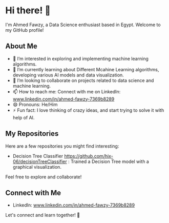 # Hi there! 👋

I'm Ahmed Fawzy, a Data Science enthusiast based in Egypt. Welcome to my GitHub profile!

## About Me

- 👀 I’m interested in exploring and implementing machine learning algorithms.
- 🌱 I’m currently learning about Different Mcahine Learning algorithms, developing various AI models and data visualization.
- 💞️ I’m looking to collaborate on projects related to data science and machine learning.
- 📫 How to reach me: Connect with me on LinkedIn: www.linkedin.com/in/ahmed-fawzy-7369b8289
- 😄 Pronouns: He/Him
- ⚡ Fun fact: I love thinking of crazy ideas, and start trying to solve it with help of AI.

## My Repositories

Here are a few repositories you might find interesting:

- Decision Tree Classifier https://github.com/hix-06/decisionTreeClassifier : Trained a Decision Tree model with a graphical visualization.

Feel free to explore and collaborate!

## Connect with Me

- LinkedIn: www.linkedin.com/in/ahmed-fawzy-7369b8289

Let's connect and learn together! 🚀
